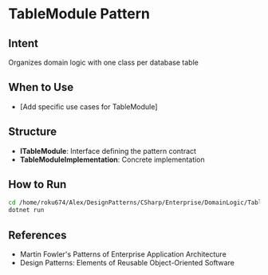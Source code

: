 # TableModule Pattern

## Intent
Organizes domain logic with one class per database table

## When to Use
- [Add specific use cases for TableModule]

## Structure
- **ITableModule**: Interface defining the pattern contract
- **TableModuleImplementation**: Concrete implementation

## How to Run
```bash
cd /home/roku674/Alex/DesignPatterns/CSharp/Enterprise/DomainLogic/TableModule
dotnet run
```

## References
- Martin Fowler's Patterns of Enterprise Application Architecture
- Design Patterns: Elements of Reusable Object-Oriented Software
